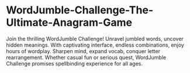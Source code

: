 # WordJumble-Challenge-The-Ultimate-Anagram-Game
Join the thrilling WordJumble Challenge! Unravel jumbled words, uncover hidden meanings. With captivating interface, endless combinations, enjoy hours of wordplay. Sharpen mind, expand vocab, conquer letter rearrangement. Whether casual fun or serious quest, WordJumble Challenge promises spellbinding experience for all ages.
